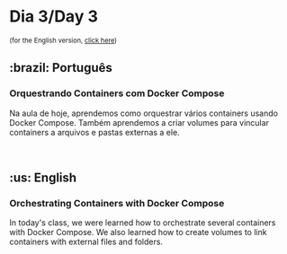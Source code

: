 # Dia 3/Day 3

<small>(for the English version, <a href="#en">click here</a>)</small>

<h2>:brazil: Português</h2>
<h3>Orquestrando Containers com Docker Compose</h3>
<p>Na aula de hoje, aprendemos como orquestrar vários containers usando Docker Compose. Também aprendemos a criar volumes para vincular containers a arquivos e pastas externas a ele.</p>
<br>

<h2 id="en">:us: English</h2>
<h3>Orchestrating Containers with Docker Compose</h3>
<p>In today's class, we were learned how to orchestrate several containers with Docker Compose. We also learned how to create volumes to link containers with external files and folders.</p>
